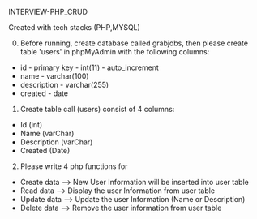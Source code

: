INTERVIEW-PHP_CRUD

Created with tech stacks (PHP,MYSQL)

0. Before running, create database called grabjobs, then please create table 'users' in phpMyAdmin with the following columns:
- id - primary key  - int(11) - auto_increment
- name - varchar(100)
- description - varchar(255)
- created - date

1. Create table call (users) consist of 4 columns:
- Id (int)
- Name (varChar)
- Description  (varChar)
- Created (Date)

2. Please write 4 php functions for
- Create data --> New User Information will be inserted into user table
- Read data  --> Display the user Information from user table
- Update data --> Update the user Information (Name or Description)
- Delete data --> Remove the user information from user table
